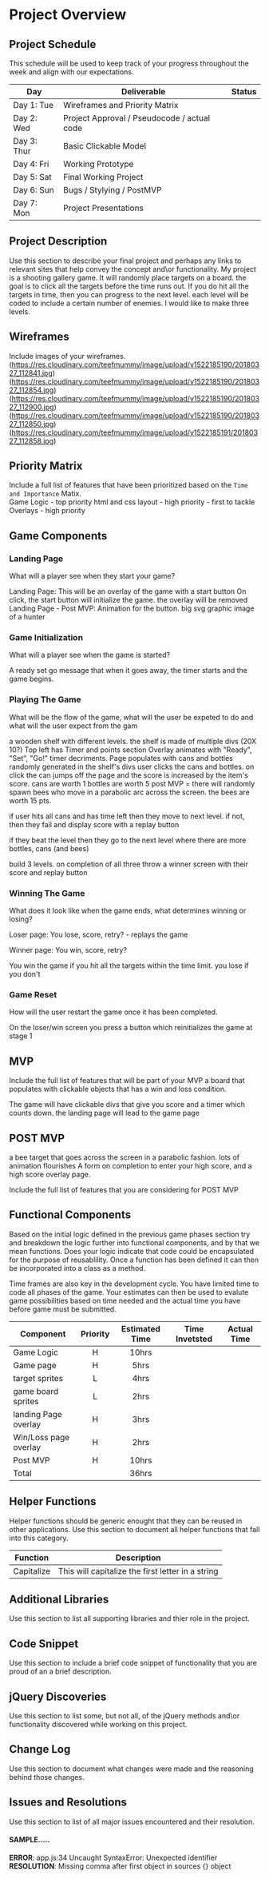 # Project Overview

## Project Schedule

This schedule will be used to keep track of your progress throughout the week and align with our expectations.  

|  Day | Deliverable | Status |
|---|---|---|
|Day 1: Tue| Wireframes and Priority Matrix|
|Day 2: Wed| Project Approval /  Pseudocode / actual code|
|Day 3: Thur| Basic Clickable Model |
|Day 4: Fri| Working Prototype |
|Day 5: Sat| Final Working Project |
|Day 6: Sun| Bugs / Stylying / PostMVP |
|Day 7: Mon| Project Presentations |


## Project Description

Use this section to describe your final project and perhaps any links to relevant sites that help convey the concept and\or functionality.
My project is a shooting gallery game. It will randomly place targets on a board. the goal is to click all the targets before the time runs out. If you do hit all the targets in time, then you can progress to the next level. each level will be coded to include a certain number of enemies. I would like to make three levels. 


## Wireframes

Include images of your wireframes. 
(https://res.cloudinary.com/teefmummy/image/upload/v1522185190/20180327_112841.jpg)
(https://res.cloudinary.com/teefmummy/image/upload/v1522185190/20180327_112854.jpg)
(https://res.cloudinary.com/teefmummy/image/upload/v1522185190/20180327_112900.jpg)
(https://res.cloudinary.com/teefmummy/image/upload/v1522185190/20180327_112850.jpg)
(https://res.cloudinary.com/teefmummy/image/upload/v1522185191/20180327_112858.jpg)
## Priority Matrix

Include a full list of features that have been prioritized based on the `Time and Importance` Matix.  
Game Logic - top priority
html and css layout - high priority - first to tackle
Overlays - high priority


## Game Components

### Landing Page
What will a player see when they start your game?

Landing Page:
This will be an overlay of the game with a start button
On click, the start button will initialize the game. 
the overlay will be removed
Landing Page - Post MVP: 
Animation for the button.
big svg graphic image of a hunter

### Game Initialization
What will a player see when the game is started? 

A ready set go message that when it goes away, the timer starts and the game begins.

### Playing The Game
What will be the flow of the game, what will the user be expeted to do and what will the user expect from the gam

a wooden shelf with different levels. 
the shelf is made of multiple divs (20X 10?) 
Top left has Timer and points section
Overlay animates with "Ready", "Set", "Go!"
timer decriments. 
Page populates with cans and bottles randomly generated in the shelf's divs
user clicks the cans and bottles. 
on click the can jumps off the page and the score is increased by the item's score.
cans are worth 1
bottles are worth 5
post MVP = there will randomly spawn bees who move in a parabolic arc across the screen. the bees are worth 15 pts.

if user hits all cans and has time left then they move to next level.
if not, then they fail and display score with a replay button

if they beat the level then they go to the next level where there are more bottles, cans (and bees)

build 3 levels. on completion of all three throw a winner screen with their score and replay button

### Winning The Game
What does it look like when the game ends, what determines winning or losing?

Loser page: 
You lose,
score,
retry? - replays the game

Winner page:
You win, 
score,
retry?

You win the game if you hit all the targets within the time limit. you lose if you don't

### Game Reset
How will the user restart the game once it has been completed.

On the loser/win screen you press a button which reinitializes the game at stage 1

## MVP 

Include the full list of features that will be part of your MVP 
a board that populates with clickable objects that has a win and loss condition.

The game will have clickable divs that give you score and a timer which counts down. 
the landing page will lead to the game page


## POST MVP
a bee target that goes across the screen in a parabolic fashion. 
lots of animation flourishes
A form on completion to enter your high score, and a high score overlay page.

Include the full list of features that you are considering for POST MVP
## Functional Components

Based on the initial logic defined in the previous game phases section try and breakdown the logic further into functional components, and by that we mean functions.  Does your logic indicate that code could be encapsulated for the purpose of reusablility.  Once a function has been defined it can then be incorporated into a class as a method. 

Time frames are also key in the development cycle.  You have limited time to code all phases of the game.  Your estimates can then be used to evalute game possibilities based on time needed and the actual time you have before game must be submitted. 

| Component | Priority | Estimated Time | Time Invetsted | Actual Time |
| --- | :---: |  :---: | :---: | :---: |
| Game Logic | H | 10hrs|  |  |
| Game page | H | 5hrs|  |  |
| target sprites | L | 4hrs|  |  |
| game board sprites | L | 2hrs|  |  |
| landing Page overlay| H | 3hrs|  |  |
| Win/Loss page overlay | H | 2hrs|  |  |
| Post MVP | H | 10hrs|  |  |
| Total |  | 36hrs|  |  |

## Helper Functions
Helper functions should be generic enought that they can be reused in other applications. Use this section to document all helper functions that fall into this category.

| Function | Description | 
| --- | :---: |  
| Capitalize | This will capitalize the first letter in a string | 

## Additional Libraries
 Use this section to list all supporting libraries and thier role in the project. 

## Code Snippet

Use this section to include a brief code snippet of functionality that you are proud of an a brief description.  

## jQuery Discoveries
 Use this section to list some, but not all, of the jQuery methods and\or functionality discovered while working on this project.

## Change Log
 Use this section to document what changes were made and the reasoning behind those changes.  

## Issues and Resolutions
 Use this section to list of all major issues encountered and their resolution.

#### SAMPLE.....
**ERROR**: app.js:34 Uncaught SyntaxError: Unexpected identifier                                
**RESOLUTION**: Missing comma after first object in sources {} object
